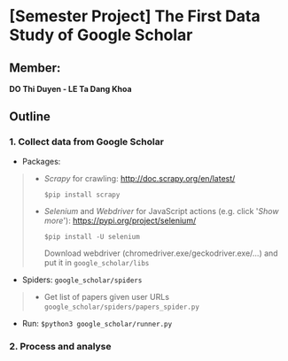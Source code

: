 
# [Semester Project] The First Data Study of Google Scholar

## Member: 
**DO Thi Duyen - LE Ta Dang Khoa**

## Outline

### 1. Collect data from Google Scholar

- Packages:
> - _Scrapy_ for crawling: http://doc.scrapy.org/en/latest/
>
>    ```$pip install scrapy```
> - _Selenium_ and _Webdriver_ for JavaScript actions (e.g. click '_Show more_'): https://pypi.org/project/selenium/
>
>	```$pip install -U selenium```
>
>   Download webdriver (chromedriver.exe/geckodriver.exe/...) and put it in ```google_scholar/libs```

- Spiders: `google_scholar/spiders`
> -	Get list of papers given user URLs
		```google_scholar/spiders/papers_spider.py```

- Run: ```$python3 google_scholar/runner.py```

### 2. Process and analyse